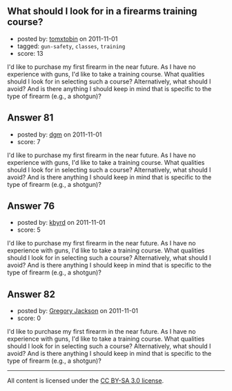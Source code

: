 ## What should I look for in a firearms training course?

- posted by: [tomxtobin](https://stackexchange.com/users/-1/87-tomxtobin) on 2011-11-01
- tagged: `gun-safety`, `classes`, `training`
- score: 13

I'd like to purchase my first firearm in the near future.  As I have no experience with guns, I'd like to take a training course.  What qualities should I look for in selecting such a course?  Alternatively, what should I avoid?  And is there anything I should keep in mind that is specific to the type of firearm (e.g., a shotgun)?


## Answer 81

- posted by: [dgm](https://stackexchange.com/users/-1/78-dgm) on 2011-11-01
- score: 7

I'd like to purchase my first firearm in the near future.  As I have no experience with guns, I'd like to take a training course.  What qualities should I look for in selecting such a course?  Alternatively, what should I avoid?  And is there anything I should keep in mind that is specific to the type of firearm (e.g., a shotgun)?


## Answer 76

- posted by: [kbyrd](https://stackexchange.com/users/-1/37-kbyrd) on 2011-11-01
- score: 5

I'd like to purchase my first firearm in the near future.  As I have no experience with guns, I'd like to take a training course.  What qualities should I look for in selecting such a course?  Alternatively, what should I avoid?  And is there anything I should keep in mind that is specific to the type of firearm (e.g., a shotgun)?


## Answer 82

- posted by: [Gregory Jackson](https://stackexchange.com/users/-1/98-gregory-jackson) on 2011-11-01
- score: 0

I'd like to purchase my first firearm in the near future.  As I have no experience with guns, I'd like to take a training course.  What qualities should I look for in selecting such a course?  Alternatively, what should I avoid?  And is there anything I should keep in mind that is specific to the type of firearm (e.g., a shotgun)?



---

All content is licensed under the [CC BY-SA 3.0 license](https://creativecommons.org/licenses/by-sa/3.0/).
